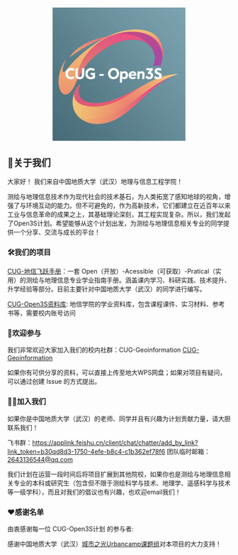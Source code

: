 <h3 align="center">
	<img src="../images/CUG-Open3S.png" width="300" alt="Logo"/><br/>
</h3>

## 👋关于我们

大家好！ 我们来自中国地质大学（武汉）地理与信息工程学院！

测绘与地理信息技术作为现代社会的技术基石，为人类拓宽了感知地球的视角，增强了与环境互动的能力。但不可避免的，作为高新技术，它们都建立在近百年以来工业与信息革命的成果之上，其基础理论深刻，其工程实现复杂。所以，我们发起了Open3S计划。希望能够从这个计划出发，为测绘与地理信息相关专业的同学提供一个分享、交流与成长的平台！

### 🛠️我们的项目

[CUG-地信飞跃手册](https://cuggers-with-gis.feishu.cn/wiki/IqQSwtWNQiPHG1kuGV0cfN3Nn3c)：一套 Open（开放）-Acessible（可获取）-Pratical（实用）的测绘与地理信息专业学业指南手册。涵盖课内学习、科研实践、技术提升、升学经验等部分。目前主要针对中国地质大学（武汉）的同学进行编写。

[CUG-Open3S资料库](https://wpsplus.com/join/gluqsao?invtoken=aGFvbG9uZy1QQzIwMjI=): 地信学院的学业资料库，包含课程课件、实习材料、参考书等，需要校内账号访问


### 📖欢迎参与
我们非常欢迎大家加入我们的校内社群：CUG-Geoinformation
[CUG-Geoinformation]("../images/group.png" )

如果你有可供分享的资料，可以直接上传至地大WPS网盘；如果对项目有疑问，可以通过创建 Issue 的方式提出。


### 🙋‍♀️加入我们

如果你是中国地质大学（武汉）的老师、同学并且有兴趣为计划贡献力量，请大胆联系我们！

飞书群：https://applink.feishu.cn/client/chat/chatter/add_by_link?link_token=b30qd8d3-1750-4efe-b8c4-c1b362ef78f6
团队临时邮箱：2643136544@qq.com

我们计划在运营一段时间后将项目扩展到其他院校，如果你也是测绘与地理信息相关专业的本科或研究生（包含但不限于测绘科学与技术、地理学、遥感科学与技术等一级学科），而且对我们的倡议也有兴趣，也欢迎email我们！

### ❤️感谢名单

由衷感谢每一位 CUG-Open3S计划 的参与者:

感谢中国地质大学（武汉）[城市之光Urbancamp课题组](https://www.urbancomp.net/)对本项目的大力支持！


